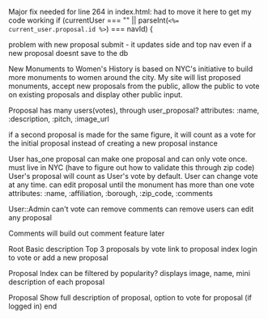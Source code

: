Major fix needed for line 264 in index.html:
had to move it here to get my code working
 if (currentUser === "" || parseInt(`<%= current_user.proposal.id %>`) === navId) {

problem with new proposal submit - it updates side and top nav even if a new proposal doesnt save to the db







New Monuments to Women's History is based on NYC's initiative to build more monuments to women around the city.  My site will list proposed monuments, accept new proposals from the public, allow the public to vote on existing proposals and display other public input.

Proposal
  has many users(votes), through user_proposal?
  attributes: :name, :description, :pitch, :image_url

  if a second proposal is made for the same figure, it will count as a vote for the initial proposal instead of creating a new proposal instance

User
  has_one proposal
  can make one proposal and can only vote once.
  must live in NYC (have to figure out how to validate this through zip code)  
  User's proposal will count as User's vote by default.
  User can change vote at any time.
  can edit proposal until the monument has more than one vote
  attributes: :name, :affiliation, :borough, :zip_code, :comments

User::Admin
  can't vote
  can remove comments
  can remove users
  can edit any proposal

Comments
will build out comment feature later

Root
  Basic description
  Top 3 proposals by vote
  link to proposal index
  login to vote or add a new proposal

Proposal Index
  can be filtered by popularity?
  displays image, name, mini description of each proposal

Proposal Show
  full description of proposal, option to vote for proposal (if logged in)
end

